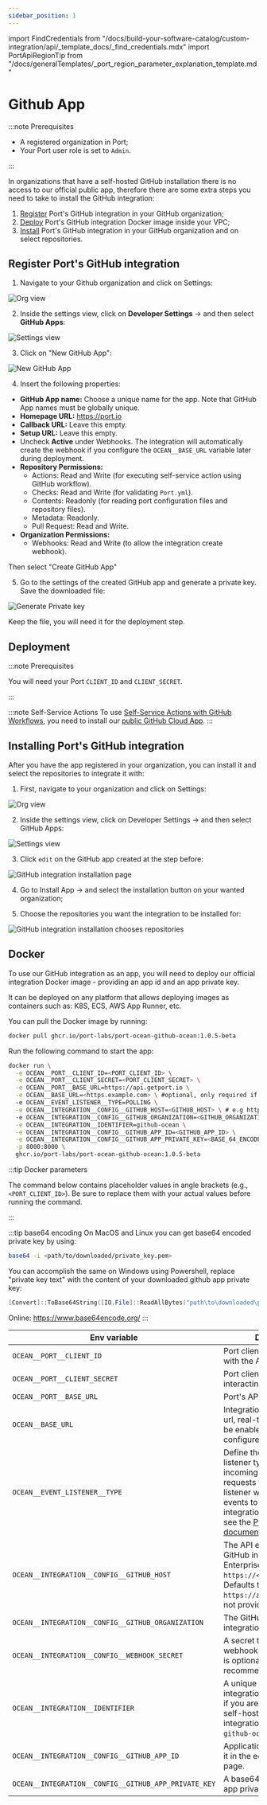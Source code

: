 ```yaml
---
sidebar_position: 1
---
```


import FindCredentials from "/docs/build-your-software-catalog/custom-integration/api/\_template_docs/\_find_credentials.mdx"
import PortApiRegionTip from "/docs/generalTemplates/\_port_region_parameter_explanation_template.md"

# Github App

:::note Prerequisites

- A registered organization in Port;
- Your Port user role is set to `Admin`.

:::

In organizations that have a self-hosted GitHub installation there is no access to our official public app, therefore there are some extra steps you need to take to install the GitHub integration:

1. [Register](#register-ports-github-integration) Port's GitHub integration in your GitHub organization;
2. [Deploy](#deployment) Port's GitHub integration Docker image inside your VPC;
3. [Install](#installing-ports-github-integration) Port's GitHub integration in your GitHub organization and on select repositories.

## Register Port's GitHub integration

1. Navigate to your Github organization and click on Settings:

![Org view](../../../../../../static/img/integrations/github-ocean/SelfHostedOrganizaionView.png)

2. Inside the settings view, click on **Developer Settings** -> and then select **GitHub Apps**:

![Settings view](../../../../../../static/img/integrations/github-ocean/SelfHostedOrganizationSettings.png)

3. Click on "New GitHub App":

![New GitHub App](../../../../../../static/img/integrations/github-ocean/SelfHostedNewGitHubApp.png)

4. Insert the following properties:

- **GitHub App name:** Choose a unique name for the app. Note that GitHub App names must be globally unique.
- **Homepage URL:** https://port.io
- **Callback URL:** Leave this empty.
- **Setup URL:** Leave this empty.
- Uncheck **Active** under Webhooks. The integration will automatically create the webhook if you configure the `OCEAN__BASE_URL` variable later during deployment.
- **Repository Permissions:**
  - Actions: Read and Write (for executing self-service action using GitHub workflow).
  - Checks: Read and Write (for validating `Port.yml`).
  - Contents: Readonly (for reading port configuration files and repository files).
  - Metadata: Readonly.
  - Pull Request: Read and Write.
- **Organization Permissions:**
  - Webhooks: Read and Write (to allow the integration create webhook).

Then select "Create GitHub App"

5. Go to the settings of the created GitHub app and generate a private key. Save the downloaded file:

![Generate Private key](../../../../../../static/img/integrations/github-app/SelfHosetdGeneratePrivayKey.png)

Keep the file, you will need it for the deployment step.

## Deployment

:::note Prerequisites

You will need your Port `CLIENT_ID` and `CLIENT_SECRET`.

<FindCredentials/>

:::

:::note Self-Service Actions
To use [Self-Service Actions with GitHub Workflows](https://docs.port.io/actions-and-automations/setup-backend/github-workflow/), you need to install our [public GitHub Cloud App](../../github#setup).
:::


## Installing Port's GitHub integration

After you have the app registered in your organization, you can install it and select the repositories to integrate it with:

1. First, navigate to your organization and click on Settings:

![Org view](../../../../../../static/img/integrations/github-ocean/SelfHostedOrganizaionView.png)

2. Inside the settings view, click on Developer Settings -> and then select GitHub Apps:

![Settings view](../../../../../../static/img/integrations/github-ocean/SelfHostedOrganizationSettings.png)

3. Click `edit` on the GitHub app created at the step before:

![GitHub integration installation page](../../../../../../static/img/integrations/github-ocean/SelfHostedEditGitHubApp.png)

4. Go to Install App -> and select the installation button on your wanted organization;

5. Choose the repositories you want the integration to be installed for:

![GitHub integration installation chooses repositories](../../../../../../static/img/integrations/github-ocean/SelfHostedInstallationRepoSelection.png)

## Docker

To use our GitHub integration as an app, you will need to deploy our official integration Docker image - providing an app id and an app private key.

It can be deployed on any platform that allows deploying images as containers such as: K8S, ECS, AWS App Runner, etc.

You can pull the Docker image by running:

```bash showLineNumbers
docker pull ghcr.io/port-labs/port-ocean-github-ocean:1.0.5-beta
```

Run the following command to start the app:


```bash showLineNumbers
docker run \
  -e OCEAN__PORT__CLIENT_ID=<PORT_CLIENT_ID> \
  -e OCEAN__PORT__CLIENT_SECRET=<PORT_CLIENT_SECRET> \
  -e OCEAN__PORT__BASE_URL=https://api.getport.io \
  -e OCEAN__BASE_URL=<https.example.com> \ #optional, only required if you want to enable live-events
  -e OCEAN__EVENT_LISTENER__TYPE=POLLING \
  -e OCEAN__INTEGRATION__CONFIG__GITHUB_HOST=<GITHUB_HOST> \ # e.g https://api.github.com
  -e OCEAN__INTEGRATION__CONFIG__GITHUB_ORGANIZATION=<GITHUB_ORGANIZATION> \
  -e OCEAN__INTEGRATION__IDENTIFIER=github-ocean \
  -e OCEAN__INTEGRATION__CONFIG__GITHUB_APP_ID=<GITHUB_APP_ID> \
  -e OCEAN__INTEGRATION__CONFIG__GITHUB_APP_PRIVATE_KEY=<BASE_64_ENCODED_PRIVATEKEY> \
  -p 8000:8000 \
  ghcr.io/port-labs/port-ocean-github-ocean:1.0.5-beta
```


:::tip Docker parameters

The command below contains placeholder values in angle brackets (e.g., `<PORT_CLIENT_ID>`). Be sure to replace them with your actual values before running the command.

:::

:::tip base64 encoding
On MacOS and Linux you can get base64 encoded private key by using:
```sh
base64 -i <path/to/downloaded/private_key.pem>
```

You can accomplish the same on Windows using Powershell, replace "private key text" with the content of your downloaded github app private key:
```powershell
[Convert]::ToBase64String([IO.File]::ReadAllBytes("path\to\downloaded\private_key.pem"))

```

Online:
https://www.base64encode.org/ 
:::

| Env variable                                         | Description                                                                                    | Required |
| ---------------------------------------------------- | ---------------------------------------------------------------------------------------------- | ------ |
| `OCEAN__PORT__CLIENT_ID`                             | Port client id for interacting with the API                                                    | ✅  |
| `OCEAN__PORT__CLIENT_SECRET`                         | Port client secret for interacting with the API                                                | ✅  |
| `OCEAN__PORT__BASE_URL`                              | Port's API Base URL                                                                            | ✅  |
| `OCEAN__BASE_URL`                                    | Integration instance base url, real-time live events will be enabled if this is configured.   |  ❌ | 
| `OCEAN__EVENT_LISTENER__TYPE`                        | Define the appropriate event listener type to handle incoming events and resync requests from Port. This listener will forward the events to the GitHub Ocean integration. For more details, see the [Port Event Listener documentation](https://ocean.getport.io/framework/features/event-listener)                                              | ✅  |
| `OCEAN__INTEGRATION__CONFIG__GITHUB_HOST`         | The API endpoint for your GitHub instance. For GitHub Enterprise, this will be `https://<org_name.ghe.com>`. Defaults to `https://api.github.com` if not provided. | ❌   |
| `OCEAN__INTEGRATION__CONFIG__GITHUB_ORGANIZATION`    | The GitHub organization the integration was installed in.                                      | ✅  |
| `OCEAN__INTEGRATION__CONFIG__WEBHOOK_SECRET`         | A secret to secure webhooks from GitHub. This is optional but highly recommended for security. |  ❌ |
| `OCEAN__INTEGRATION__IDENTIFIER`                     | A unique identifier for the integration instance. Useful if you are running multiple self-hosted GitHub integrations. Defaults to `github-ocean`. | ✅  |
| `OCEAN__INTEGRATION__CONFIG__GITHUB_APP_ID`          | Application ID. You can find it in the edit GitHub app page.                                   | ✅  |
| `OCEAN__INTEGRATION__CONFIG__GITHUB_APP_PRIVATE_KEY` | A base64 encoded Github app private key. | ✅  |


<PortApiRegionTip/>
